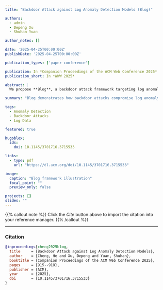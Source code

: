 ```yaml
---
title: "Backdoor Attack against Log Anomaly Detection Models (Blog)"

authors:
  - admin
  - Depeng Xu
  - Shuhan Yuan

author_notes: []

date: '2025-04-25T00:00:00Z'
publishDate: '2025-04-25T00:00:00Z'

publication_types: ['paper-conference']

publication: In *Companion Proceedings of the ACM Web Conference 2025*
publication_short: In *WWW 2025*

abstract: |
  We propose **Blog**, a backdoor attack framework targeting log anomaly detection models. Blog embeds carefully crafted triggers into training logs, enabling adversaries to manipulate model predictions at inference while preserving benign performance. Experiments reveal that state-of-the-art log anomaly detection systems are highly vulnerable to this attack, underscoring the need for more robust defenses.

summary: "Blog demonstrates how backdoor attacks compromise log anomaly detection models, highlighting vulnerabilities in widely used systems."

tags:
  - Anomaly Detection
  - Backdoor Attacks
  - Log Data

featured: true

hugoblox:
  ids:
    doi: 10.1145/3701716.3715533

links:
  - type: pdf
    url: "https://dl.acm.org/doi/10.1145/3701716.3715533"

image:
  caption: "Blog framework illustration"
  focal_point: ""
  preview_only: false

projects: []
slides: ""
---
```


{{% callout note %}}
Click the _Cite_ button above to import the citation into your reference manager.
{{% /callout %}}

---

### Citation

```bibtex
@inproceedings{cheng2025blog,
  title     = {Backdoor Attack against Log Anomaly Detection Models},
  author    = {Cheng, He and Xu, Depeng and Yuan, Shuhan},
  booktitle = {Companion Proceedings of the ACM Web Conference 2025},
  pages     = {915--918},
  publisher = {ACM},
  year      = {2025},
  doi       = {10.1145/3701716.3715533}
}
